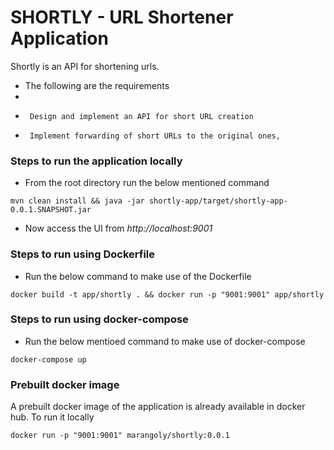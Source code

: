 # SHORTLY - URL Shortener Application

Shortly is an API for shortening urls.

* The following are the requirements 
* 
*      Design and implement an API for short URL creation
*      Implement forwarding of short URLs to the original ones,

### Steps to run the application locally

* From the root directory run the below mentioned command
```
mvn clean install && java -jar shortly-app/target/shortly-app-0.0.1.SNAPSHOT.jar
```
* Now access the UI from *http://localhost:9001*

### Steps to run using Dockerfile

* Run the below command to make use of the Dockerfile

```
docker build -t app/shortly . && docker run -p "9001:9001" app/shortly
```

### Steps to run using docker-compose

* Run the below mentioed command to make use of docker-compose

```
docker-compose up
```

### Prebuilt docker image

A prebuilt docker image of the application is already available in docker hub. To run it locally

```
docker run -p "9001:9001" marangoly/shortly:0.0.1
```
